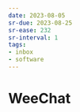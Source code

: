 ```yaml
---
date: 2023-08-05
sr-due: 2023-08-25
sr-ease: 232
sr-interval: 1
tags:
- inbox
- software
---
```


# WeeChat